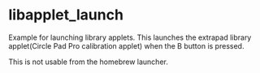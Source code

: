 libapplet_launch
=======

Example for launching library applets. This launches the extrapad library applet(Circle Pad Pro calibration applet) when the B button is pressed.

This is not usable from the homebrew launcher.

